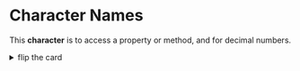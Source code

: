 # Character Names

This **character** is to access a property or method, and for decimal numbers.

<details>
<summary>flip the card</summary>
<br>

## `.`

- _singular_: period, or dot
- _plural_: periods, or dots

```js
'use strict';

let name = 'Timlin';

// access a method
console.log(bigName.toUpperCase());
// access a property
console.log(bigName.length);

// a decimal number
console.log(1.5);
```

</details>
